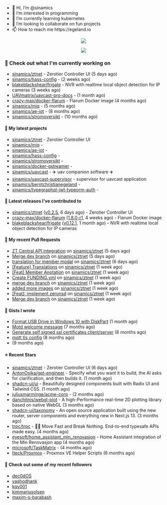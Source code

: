 <p align="center">
  <ul>
    <li>👋 Hi, I’m @sinamics</li>
    <li>👀 I’m interested in programming</li>
    <li>🌱 I’m currently learning kubernetes</li>
    <li>💞️ I’m looking to collaborate on fun projects</li>
    <li>📫 How to reach me https://egeland.io</li>
  </ul>
</p>
<p align="center"><a href="https://github.com/anuraghazra/github-readme-stats">
  <img align="center" src="https://github-readme-stats-git-masterrstaa-rickstaa.vercel.app/api?username=sinamics&show_icons=true&theme=tokyonight" />
</a></p>
<p align="center"><a href="https://github.com/anuraghazra/github-readme-stats">
  <img align="center" src="https://github-readme-stats-git-masterrstaa-rickstaa.vercel.app/api/top-langs/?username=sinamics&theme=tokyonight" />
</a></p>

### 👷 Check out what I'm currently working on

- [sinamics/ztnet](https://github.com/sinamics/ztnet) - Zerotier Controller UI (5 days ago)
- [sinamics/hass-config](https://github.com/sinamics/hass-config) -  (2 weeks ago)
- [blakeblackshear/frigate](https://github.com/blakeblackshear/frigate) - NVR with realtime local object detection for IP cameras (3 weeks ago)
- [UAVmatrix/uavcast-pro-docs](https://github.com/UAVmatrix/uavcast-pro-docs) -  (1 month ago)
- [crazy-max/docker-flarum](https://github.com/crazy-max/docker-flarum) - Flarum Docker image (4 months ago)
- [sinamics/miq](https://github.com/sinamics/miq) -  (5 months ago)
- [sinamics/ae-iot](https://github.com/sinamics/ae-iot) -  (8 months ago)
- [sinamics/stromoversikt](https://github.com/sinamics/stromoversikt) -  (10 months ago)

#### 🌱 My latest projects

- [sinamics/ztnet](https://github.com/sinamics/ztnet) - Zerotier Controller UI
- [sinamics/miq](https://github.com/sinamics/miq) - 
- [sinamics/ae-iot](https://github.com/sinamics/ae-iot) - 
- [sinamics/hass-config](https://github.com/sinamics/hass-config) - 
- [sinamics/stromoversikt](https://github.com/sinamics/stromoversikt) - 
- [sinamics/docker-gstreamer](https://github.com/sinamics/docker-gstreamer) - 
- [sinamics/uavcast](https://github.com/sinamics/uavcast) - ✈️ uav companion software ✈️
- [sinamics/uavcast-supervisor](https://github.com/sinamics/uavcast-supervisor) - supervisor for uavcast application
- [sinamics/berntchristianegeland](https://github.com/sinamics/berntchristianegeland) - 
- [sinamics/typegraphql-jwt-typeorm-auth](https://github.com/sinamics/typegraphql-jwt-typeorm-auth) - 

#### 🔭 Latest releases I've contributed to

- [sinamics/ztnet](https://github.com/sinamics/ztnet) ([v0.2.5](https://github.com/sinamics/ztnet/releases/tag/v0.2.5), 6 days ago) - Zerotier Controller UI
- [crazy-max/docker-flarum](https://github.com/crazy-max/docker-flarum) ([1.8.0-r1](https://github.com/crazy-max/docker-flarum/releases/tag/1.8.0-r1), 4 weeks ago) - Flarum Docker image
- [blakeblackshear/frigate](https://github.com/blakeblackshear/frigate) ([v0.12.1](https://github.com/blakeblackshear/frigate/releases/tag/v0.12.1), 1 month ago) - NVR with realtime local object detection for IP cameras

#### 🔨 My recent Pull Requests

- [ZT Central API integration](https://github.com/sinamics/ztnet/pull/74) on [sinamics/ztnet](https://github.com/sinamics/ztnet) (5 days ago)
- [Merge dev branch](https://github.com/sinamics/ztnet/pull/73) on [sinamics/ztnet](https://github.com/sinamics/ztnet) (5 days ago)
- [translation for member modal](https://github.com/sinamics/ztnet/pull/69) on [sinamics/ztnet](https://github.com/sinamics/ztnet) (6 days ago)
- [[Feature] Translations](https://github.com/sinamics/ztnet/pull/68) on [sinamics/ztnet](https://github.com/sinamics/ztnet) (1 week ago)
- [[Feat] Member Anotation](https://github.com/sinamics/ztnet/pull/67) on [sinamics/ztnet](https://github.com/sinamics/ztnet) (1 week ago)
- [Create FUNDING.yml](https://github.com/sinamics/ztnet/pull/66) on [sinamics/ztnet](https://github.com/sinamics/ztnet) (1 week ago)
- [merge dev branch](https://github.com/sinamics/ztnet/pull/65) on [sinamics/ztnet](https://github.com/sinamics/ztnet) (1 week ago)
- [added more images](https://github.com/sinamics/ztnet/pull/64) on [sinamics/ztnet](https://github.com/sinamics/ztnet) (1 week ago)
- [[Feat]: implement zeronsd](https://github.com/sinamics/ztnet/pull/63) on [sinamics/ztnet](https://github.com/sinamics/ztnet) (1 week ago)
- [Merge dev branch](https://github.com/sinamics/ztnet/pull/61) on [sinamics/ztnet](https://github.com/sinamics/ztnet) (1 week ago)

#### 📓 Gists I wrote

- [Format USB Drive in Windows 10 with DiskPart](https://gist.github.com/8aa001b3dbe040e07917665b6a8f59c4) (1 month ago)
- [Motd welcome message](https://gist.github.com/d1f96f39b797ccb2eba6e8bd539510bc) (7 months ago)
- [Generate self signed ssl certificates client/server](https://gist.github.com/4ecdb293851b7018a715f4186ffa1e79) (8 months ago)
- [mqtt tls config](https://gist.github.com/20d325a3d7d8d9db4c657737f93aac99) (8 months ago)
- [](https://gist.github.com/2dce8bf46e2de3f3fb642bc342d9f5a2) (9 months ago)

#### ⭐ Recent Stars

- [sinamics/ztnet](https://github.com/sinamics/ztnet) - Zerotier Controller UI (6 days ago)
- [AntonOsika/gpt-engineer](https://github.com/AntonOsika/gpt-engineer) - Specify what you want it to build, the AI asks for clarification, and then builds it. (1 month ago)
- [shadcn-ui/ui](https://github.com/shadcn-ui/ui) - Beautifully designed components built with Radix UI and Tailwind CSS. (1 month ago)
- [juliusmarminge/acme-corp](https://github.com/juliusmarminge/acme-corp) -  (2 months ago)
- [danchitnis/webgl-plot](https://github.com/danchitnis/webgl-plot) - A high-Performance real-time 2D plotting library based on native WebGL (3 months ago)
- [shadcn-ui/taxonomy](https://github.com/shadcn-ui/taxonomy) - An open source application built using the new router, server components and everything new in Next.js 13. (3 months ago)
- [trpc/trpc](https://github.com/trpc/trpc) - 🧙‍♀️  Move Fast and Break Nothing. End-to-end typesafe APIs made easy.  (4 months ago)
- [eyesoft/home_assistant_min_renovasjon](https://github.com/eyesoft/home_assistant_min_renovasjon) - Home Assistant integration of the Min Renovasjon app (4 months ago)
- [microsoft/TaskMatrix](https://github.com/microsoft/TaskMatrix) -  (4 months ago)
- [tteck/Proxmox](https://github.com/tteck/Proxmox) - Proxmox VE Helper Scripts (6 months ago)

#### 👯 Check out some of my recent followers

- [dec0dOS](https://github.com/dec0dOS)
- [yashodhank](https://github.com/yashodhank)
- [kqy001](https://github.com/kqy001)
- [kimmariusolsen](https://github.com/kimmariusolsen)
- [maxim-s-barabash](https://github.com/maxim-s-barabash)
